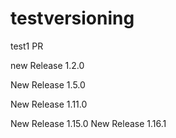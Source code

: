 # testversioning

test1 PR


new Release 1.2.0

New Release 1.5.0

New Release 1.11.0

New Release 1.15.0
New Release 1.16.1